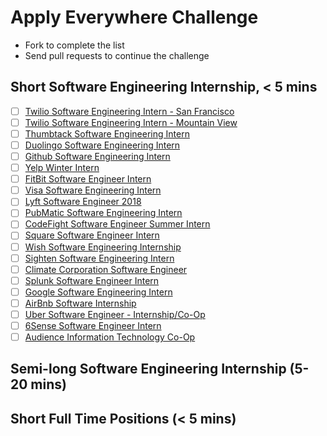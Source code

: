 # Apply Everywhere Challenge
- Fork to complete the list
- Send pull requests to continue the challenge

## Short Software Engineering Internship, < 5 mins
- [ ] [Twilio Software Engineering Intern - San Francisco](https://boards.greenhouse.io/twilio/jobs/824151)
- [ ] [Twilio Software Engineering Intern - Mountain View](https://boards.greenhouse.io/twilio/jobs/824166)
- [ ] [Thumbtack Software Engineering Intern](https://boards.greenhouse.io/thumbtack/jobs/2570#.VBsunGRdW9M)
- [ ] [Duolingo Software Engineering Intern](https://jobs.lever.co/duolingo/252144e5-c805-4143-a337-465c3bd5df42)
- [ ] [Github Software Engineering Intern](https://github.com/blog/2428-summer-internships-at-github-in-san-francisco)
- [ ] [Yelp Winter Intern](https://jobs.lever.co/yelp/acd14f8c-12ef-44ae-bba0-d9ddaf9a54c8/apply)
- [ ] [FitBit Software Engineer Intern](https://boards.greenhouse.io/fitbit92/jobs/827711?gh_src=1x0olf1#app)
- [ ] [Visa Software Engineering Intern](https://jobs.smartrecruiters.com/Visa/743999659220654-intern-undergrad-software-engineering?src=JB-10081)
- [ ] [Lyft Software Engineer 2018](https://jobs.lever.co/lyft/0a792acb-8db8-47a9-a29a-6017e76a4ed2/apply)
- [ ] [PubMatic Software Engineering Intern](https://jobs.smartrecruiters.com/PubMatic/743999659922923-software-engineering-intern-data-analytics-part-time-fall-2017-?Board=Indeed)
- [ ] [CodeFight Software Engineer Summer Intern](https://jobs.lever.co/codefights/65c8a7ef-9ecc-4c46-85dc-d870536fde89/apply)
- [ ] [Square Software Engineer Intern](https://jobs.smartrecruiters.com/Square/743999659054419-software-engineer-intern)
- [ ] [Wish Software Engineering Internship](https://jobs.lever.co/wish/9550fb37-e3b7-4bb6-a929-93f7883c081e/apply)
- [ ] [Sighten Software Engineering Intern](https://jobs.lever.co/sighten/8d62f48e-9dbc-4cd2-92cf-067b10e43443/apply)
- [ ] [Climate Corporation Software Engineer](http://jobs.jobvite.com/the-climate-corporation/job/oezY5fwA/apply)
- [ ] [Splunk Software Engineer Intern](http://jobs.jobvite.com/careers/splunk/job/oZlY5fw7?__jvst=Job%20Board&__jvsd=Indeed)
- [ ] [Google Software Engineering Intern](https://careers.google.com/jobs?src=Online/LinkedIn/linkedin_us&utm_source=linkedin&utm_medium=jobposting&utm_campaign=contract#!t=jo&jid=/google/software-engineering-intern-bs-ms-summer-19510-jamboree-rd-irvine-ca-usa-2812490250)
- [ ] [AirBnb Software Internship](https://www.airbnb.com/careers/apply2/763055?gh_src=)
- [ ] [Uber Software Engineer - Internship/Co-Op](https://www.uber.com/careers/list/33596/)
- [ ] [6Sense Software Engineer Intern](https://6sense.com/about-us/careers-and-culture/?gh_jid=745348)
- [ ] [Audience Information Technology Co-Op](http://www.audience.com/eng/Our-company/Careers?p=job%2FoyO35fwe%2Fapply)
## Semi-long Software Engineering Internship (5-20 mins)

## Short Full Time Positions (< 5 mins)

